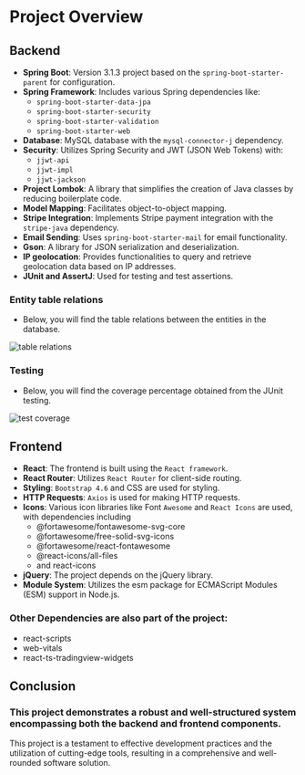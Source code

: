 # Project Overview

## Backend

- **Spring Boot**: Version 3.1.3 project based on the `spring-boot-starter-parent` for configuration.
- **Spring Framework**: Includes various Spring dependencies like:
    - `spring-boot-starter-data-jpa`
    - `spring-boot-starter-security`
    - `spring-boot-starter-validation`
    - `spring-boot-starter-web`
- **Database**: MySQL database with the `mysql-connector-j` dependency.
- **Security**: Utilizes Spring Security and JWT (JSON Web Tokens) with:
    - `jjwt-api`
    - `jjwt-impl`
    - `jjwt-jackson`
- **Project Lombok**: A library that simplifies the creation of Java classes by reducing boilerplate code.
- **Model Mapping**: Facilitates object-to-object mapping.
- **Stripe Integration**: Implements Stripe payment integration with the `stripe-java` dependency.
- **Email Sending**: Uses `spring-boot-starter-mail` for email functionality.
- **Gson**: A library for JSON serialization and deserialization.
- **IP geolocation**:  Provides functionalities to query and retrieve geolocation data based on IP addresses.
- **JUnit and AssertJ**: Used for testing and test assertions.

### Entity table relations

- Below, you will find the table relations between the entities in the database.
  
![table relations](https://i.imgur.com/IVoDCmB.png)


### Testing

- Below, you will find the coverage percentage obtained from the JUnit testing.
  
![test coverage](https://i.imgur.com/25XXRtk.png)

## Frontend

- **React**: The frontend is built using the `React framework`.
- **React Router**: Utilizes `React Router` for client-side routing.
- **Styling**: `Bootstrap 4.6` and CSS are used for styling.
- **HTTP Requests**: `Axios` is used for making HTTP requests.
- **Icons**: Various icon libraries like Font `Awesome` and `React Icons` are used, with dependencies including
    - @fortawesome/fontawesome-svg-core
    - @fortawesome/free-solid-svg-icons
    - @fortawesome/react-fontawesome
    - @react-icons/all-files
    - and react-icons
- **jQuery**: The project depends on the jQuery library.
- **Module System**: Utilizes the esm package for ECMAScript Modules (ESM) support in Node.js.

### Other Dependencies are also part of the project:

- react-scripts
- web-vitals
- react-ts-tradingview-widgets

## Conclusion

### This project demonstrates a robust and well-structured system encompassing both the **backend** and **frontend** components.

This project is a testament to effective development practices and the utilization of cutting-edge tools, resulting
in a comprehensive and well-rounded software solution.




